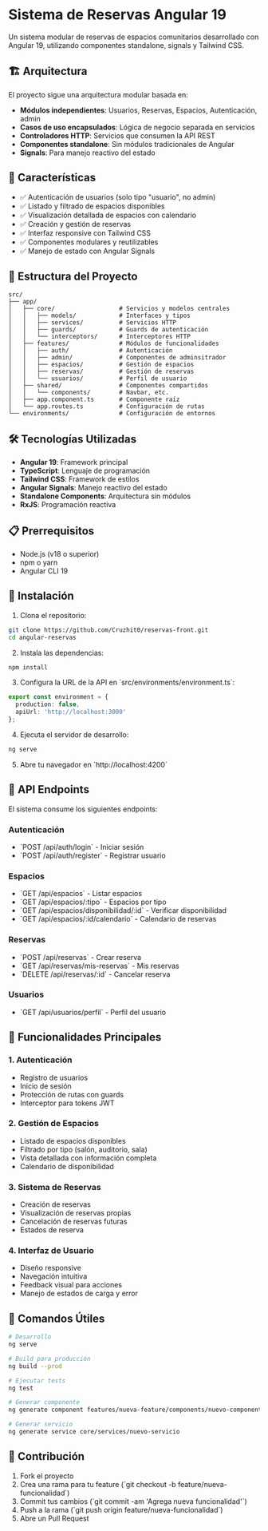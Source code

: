 # Sistema de Reservas Angular 19

Un sistema modular de reservas de espacios comunitarios desarrollado con Angular 19, utilizando componentes standalone, signals y Tailwind CSS.

## 🏗️ Arquitectura

El proyecto sigue una arquitectura modular basada en:

- **Módulos independientes**: Usuarios, Reservas, Espacios, Autenticación, admin
- **Casos de uso encapsulados**: Lógica de negocio separada en servicios
- **Controladores HTTP**: Servicios que consumen la API REST
- **Componentes standalone**: Sin módulos tradicionales de Angular
- **Signals**: Para manejo reactivo del estado

## 🚀 Características

- ✅ Autenticación de usuarios (solo tipo "usuario", no admin)
- ✅ Listado y filtrado de espacios disponibles
- ✅ Visualización detallada de espacios con calendario
- ✅ Creación y gestión de reservas
- ✅ Interfaz responsive con Tailwind CSS
- ✅ Componentes modulares y reutilizables
- ✅ Manejo de estado con Angular Signals

## 📁 Estructura del Proyecto

```
src/
├── app/
│   ├── core/                  # Servicios y modelos centrales
│   │   ├── models/            # Interfaces y tipos
│   │   ├── services/          # Servicios HTTP
│   │   ├── guards/            # Guards de autenticación
│   │   └── interceptors/      # Interceptores HTTP
│   ├── features/              # Módulos de funcionalidades
│   │   ├── auth/              # Autenticación
│   │   ├── admin/             # Componentes de adminsitrador
│   │   ├── espacios/          # Gestión de espacios
│   │   ├── reservas/          # Gestión de reservas
│   │   └── usuarios/          # Perfil de usuario
│   ├── shared/                # Componentes compartidos
│   │   └── components/        # Navbar, etc.
│   ├── app.component.ts       # Componente raíz
│   └── app.routes.ts          # Configuración de rutas
└── environments/              # Configuración de entornos
```

## 🛠️ Tecnologías Utilizadas

- **Angular 19**: Framework principal
- **TypeScript**: Lenguaje de programación
- **Tailwind CSS**: Framework de estilos
- **Angular Signals**: Manejo reactivo del estado
- **Standalone Components**: Arquitectura sin módulos
- **RxJS**: Programación reactiva

## 📋 Prerrequisitos

- Node.js (v18 o superior)
- npm o yarn
- Angular CLI 19

## 🔧 Instalación

1. Clona el repositorio:
```bash
git clone https://github.com/Cruzhit0/reservas-front.git
cd angular-reservas
```

2. Instala las dependencias:
```bash
npm install
```

3. Configura la URL de la API en \`src/environments/environment.ts\`:
```typescript
export const environment = {
  production: false,
  apiUrl: 'http://localhost:3000'
};
```

4. Ejecuta el servidor de desarrollo:
```bash
ng serve
```

5. Abre tu navegador en \`http://localhost:4200\`

## 🔌 API Endpoints

El sistema consume los siguientes endpoints:

### Autenticación
- \`POST /api/auth/login\` - Iniciar sesión
- \`POST /api/auth/register\` - Registrar usuario

### Espacios
- \`GET /api/espacios\` - Listar espacios
- \`GET /api/espacios/:tipo\` - Espacios por tipo
- \`GET /api/espacios/disponibilidad/:id\` - Verificar disponibilidad
- \`GET /api/espacios/:id/calendario\` - Calendario de reservas

### Reservas
- \`POST /api/reservas\` - Crear reserva
- \`GET /api/reservas/mis-reservas\` - Mis reservas
- \`DELETE /api/reservas/:id\` - Cancelar reserva

### Usuarios
- \`GET /api/usuarios/perfil\` - Perfil del usuario

## 🎯 Funcionalidades Principales

### 1. Autenticación
- Registro de usuarios 
- Inicio de sesión
- Protección de rutas con guards
- Interceptor para tokens JWT

### 2. Gestión de Espacios
- Listado de espacios disponibles
- Filtrado por tipo (salón, auditorio, sala)
- Vista detallada con información completa
- Calendario de disponibilidad

### 3. Sistema de Reservas
- Creación de reservas
- Visualización de reservas propias
- Cancelación de reservas futuras
- Estados de reserva 

### 4. Interfaz de Usuario
- Diseño responsive
- Navegación intuitiva
- Feedback visual para acciones
- Manejo de estados de carga y error


## 🚀 Comandos Útiles

```bash
# Desarrollo
ng serve

# Build para producción
ng build --prod

# Ejecutar tests
ng test

# Generar componente
ng generate component features/nueva-feature/components/nuevo-componente --standalone

# Generar servicio
ng generate service core/services/nuevo-servicio
```

## 🤝 Contribución

1. Fork el proyecto
2. Crea una rama para tu feature (\`git checkout -b feature/nueva-funcionalidad\`)
3. Commit tus cambios (\`git commit -am 'Agrega nueva funcionalidad'\`)
4. Push a la rama (\`git push origin feature/nueva-funcionalidad\`)
5. Abre un Pull Request


